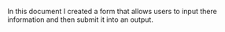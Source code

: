 In this document I created a form that allows users to input there information and then submit it into an output.
